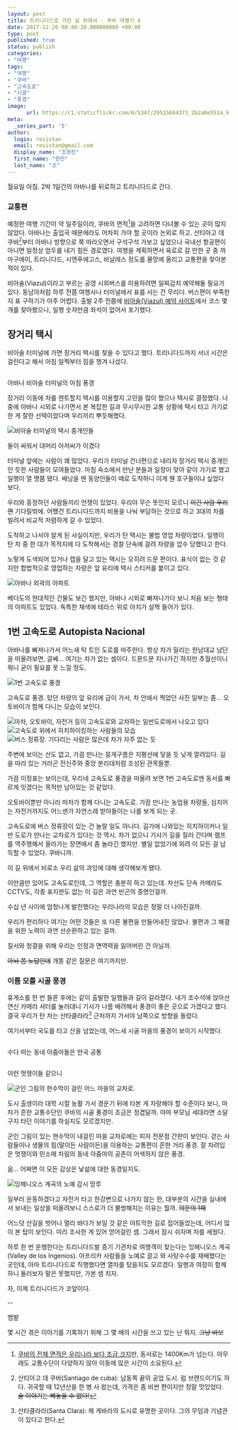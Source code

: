 ```yaml
---
layout: post
title: 트리니다드로 가던 길 위에서 - 쿠바 여행기 4
date: 2017-12-20 00:40:20.000000000 +09:00
type: post
published: true
status: publish
categories:
- "여행"
tags:
- "여행"
- "쿠바"
- "고속도로"
- "시골"
- "풍경"
image:
      url: https://c1.staticflickr.com/6/5347/29515684373_2b2a8e551a_k.jpg
meta:
  _series_part: '5'
author:
  login: resistan
  email: resistan@gmail.com
  display_name: "조현진"
  first_name: "현진"
  last_name: "조"
---
```


월요일 아침. 2박 1일간의 아바나를 뒤로하고 트리니다드로 간다.

### 교통편

예정한 여행 기간이 약 일주일이라, 쿠바의 면적[^1]을 고려하면 다녀볼 수 있는 곳이 많지 않았다. 아바나는 출입국 때문에라도 어차피 가야 할 곳이라 논외로 하고. 산티아고 데 쿠바[^2]부터 아바나 방향으로 쭉 따라오면서 구석구석 가보고 싶었으나 국내선 항공편이 아니면 일정상 엄두를 내기 힘든 경로였다. 여행을 계획하면서 육로로 갈 만한 곳 중 까마구에이, 트리니다드, 시엔푸에고스, 비냘레스 정도를 물망에 올리고 교통편을 찾아본 적이 있다.

비아술(Viazul)이라고 부르는 공영 시외버스를 이용하려면 일찌감치 예약해둘 필요가 있다. 동남아처럼 하루 전쯤 여행사나 터미널에서 표를 사는 건 무리다. 버스편이 부족한지 표 구하기가 아주 어렵다. 출발 2주 전쯤에 <a href="http://www.viazul.com/" target="_blank" title="새창">비아술(Viazul) 예약 사이트</a>에서 코스 몇 개를 찾아봤으나, 일행 숫자만큼 좌석이 없어서 포기했다.

## 장거리 택시

비아술 터미널에 가면 장거리 택시를 찾을 수 있다고 했다. 트리니다드까지 서너 시간은 걸린다고 해서 아침 일찍부터 짐을 챙겨 나섰다.

<div class="imageCaption alignCenter">
	<img src="https://lh3.googleusercontent.com/qE_fHIihvNwd8uw5ioqqCStcnT0DZfwDOcIOSaqSLxeuk4a7fdaqZqI-RQM50xO6FaOkHTRckI0noUdBDTSC-hZM0wXrFo5Oqy04T7kC97P8_jSp4qGbj6RFbayfjoTWHdVbr_mKOma-NRNaZ5eyXE9_YesJNRaU4eJjShDkBASDXbuqaM6U7Pqpcc41XxAkLZJraBuNcMJrUrdanwMuWJOiAtmB3nPab7qREQnEAY9Yxel4d27m0_Fl7c6pPZVZkxjE8fr6MtkJC3DUcC7kylCZXcIXbveWiwZS5fr2UHV_-qEiIskTWPL7NDiqQsWRL5YN0fb6zEdDo6TmTSwsezf28-Yp5-NgosPbVSp_26HVJPOB1ngDekm-R0U6k5MuWyXexDuHNWGUGDyygP3AJddWcYFJt46JjCRF8ckJiQsRARcSE5O90nDnR5Cbu2NCtgYvUWdasMYzajx58_k8KvPCNAUCIRe8lgnXYkD68uyZAInfdnMeKQnpcH8typ8cs2D-v32j_eFKOrRoEz8mANOLnpruRfEyqmkj-eQ5i2vUiuB2vzYGn6y51MprHnIbJ708k9UBGNsJFRpdDfl2SIW9iEPJVr3UAoLRhs1XT74=w1575-h1052-no" alt="">
	<p>아바나 비아술 터미널의 아침 풍경</p>
</div>

장거리 이동에 차를 렌트할지 택시를 이용할지 고민을 많이 했으나 택시로 결정했다. 나중에 아바나 시외로 나가면서 본 복잡한 길과 무시무시한 교통 상황에 택시 타고 가기로 한 게 잘한 선택이었다며 우리끼리 뿌듯해했다.

<div class="imageCaption boxed alignRight">
	<img src="https://lh3.googleusercontent.com/RSS5pxuxbcRkt7yFtdT4Er8oS3oisNn4eKC625BxFsZwrJk9bRKWBbAdKFTx_dlHX1zNMH5jzxAjkHhwPUn8aiD4CyBSiZ1qo3yQi7nVFJQRw3S4Kjqgb7SRgF-fceJ9hN1oKPWEAFz5I6kNd9J1diTCx71DR5lpd2Yt8aFrBYa7Z0cUxorhbcxdRNTnB1CnSkUq8c4MWN5e1KUZxr_RJ_8sapn4wtim2h50eUL_1y-umA-9ywXWJm8Y4SfRyI3ENniarv2wOd-JE-udFkOHMANDKfcfkFT3Pszk3KMJhHIccmuexvZjJ7psah9FcBEeAZqxnrspXkFFAI0LxDFo-HiWOjrrGbokagsNZYGZBPbfkX_SCHsSeW4YPhBh9nJZDqYJ6qDU7QkWTgxJj_o1zLyunDnHPg51A1-EGM5CPL32qPuFfYgvag57KeKIKK9WzAxeHE_DcDYgcAV0SGms3er2GYqrqNTBfvdsk8zlTNsTtJFnTVTfgq3T7ZyHQVRyzy--UXU6NyPcsn6aAHzxdcjn_G8VAzErMSKmB7UQrxf8I576IRro8BFMVms7UJ67g5ynlS2AEoAseZJVKwuvR72pnA1jYq_q69cLJeRfRa4=w789-h1052-no" alt="비아술 터미널의 택시 중개인들">
	<p>둘이 싸워서 대머리 아저씨가 이겼다</p>
</div>

터미널 앞에는 사람이 꽤 많았다. 우리가 터미널 건너편으로 내리자 장거리 택시 중개인인 듯한 사람들이 모여들었다. 마침 숙소에서 만난 분들과 일정이 맞아 같이 가기로 했고 일행이 열 명쯤 됐다. 배낭을 멘 동양인들이 떼로 도착하니 이게 웬 호구들이냐 싶었다 보다.

우리와 흥정하던 사람들끼리 언쟁이 있었다. 우리야 무슨 뜻인지 모르니 ~~이긴 사람 우리 편~~ 기다릴밖에. 어쨌건 트리니다드까지 비용을 나눠 부담하는 것으로 하고 3대의 차를 빌려서 비교적 저렴하게 갈 수 있었다.

도착하고 나서야 알게 된 사실이지만, 우리가 탄 택시는 불법 영업 차량이었다. 일행이 탄 차 중 한 대가 목적지에 다 도착해서는 경찰 단속에 걸려 차량을 압수 당했다고 한다.

노랗게 도색되어 있거나 캡을 달고 있는 택시는 오히려 드문 편이다. 표식이 없는 것 같지만  합법적으로 영업하는 차량은 앞 유리에 택시 스티커를 붙이고 있다.

<div class="imageCaption">
	<img src="https://lh3.googleusercontent.com/4_dfztYwZGGzNyZWW8WL-jBhbiOS-cEa2QBpQXAZ_ChhuD0unKZTOcbXw9Z69HT2Lw7hiu4PEOyAet1wufcssnrXhuHetZkawRZIbRCW3Rj-pDGlore9Hc0VlTDiyCe61d0pMGusH5GOSqeDbCuo5h-sqo-kV4jfXXlHkZE_gixdafYxoRzbQWydGXmtGQPpjLDBwpaQE6KH3wYflit3i5yhnkMYLqycCbFVI9SobORyUoXBJkHQ6QzGMFAgpvdwlAma-nsoRZ9XcjUK8Hb7omkS4Sl3vRv-ToRYhu3BMGnn0jG_oYS4vjsX6lrc2N4zLjIgbcyfPXxzE5zUtwge4zV0D6dLd3BeqNHE6hOI8qJ4WNK_mszmRrBUQTUnTZ0MMH4xuIPI_Ng9EdLxxwEssaJtosJZ0JdJkmGbfXak-J3GPXVpg5TJ2hcw41aHzosi_-hJ39CUAFA7kj6ws-ZQduQqlBaoJuR4LcElvfRv_CKdYzVEn1-_4QMwFdbOSU9ecpd6iYa8EcjFRajipn4wmyLaysRVrvZehUI3znJF5Fvyzh0Cf3UMQPH9Sdm60Dg0_sQMQrZVnmqN5sjAZ59X90LGXL7AOTE3XB6Qm19qBHo=w1621-h848-no" alt="아바나 외곽의 아파트">
	<p>베다도의 현대적인 건물도 보긴 했지만, 아바나 시외로 빠져나가다 보니 처음 보는 형태의 아파트도 있었다. 독특한 채색에 테라스 위로 아치가 살짝 들어가 있다.</p>
</div>

## 1번 고속도로 Autopista Nacional

아바나를 빠져나가서 어느새 탁 트인 도로를 마주한다. 항상 차가 밀리는 한남대교 남단을 떠올려보면, 글쎄... 여기는 차가 없는 셈이다. 드문드문 지나가긴 하지만 추월선이니 뭐니 굳이 필요를 못 느낄 정도.

<div class="imageCaption">
	<img src="https://lh3.googleusercontent.com/8iYQ9ZO5zDCmkFbwGGBR8QMZzQOFTmAzGa3tKV2oEf5NFBjFWEnC7LOo7EzEsKVMFui5jub9JmB7bxBOqKzSqrAUr6z_vqopD1GbeQ8PVJaj_-TOLC6zkOSAe8ythl_2ZgqhBoQyiLgopHOM2ZDa9xU92Xfz4wyMKmfhhnxUry1vDBjdIrROWpwrzh54YHs03dtCZZgff0OZsN97qxK5HH10KMmYVv6bWgXavZjLwIsN27ZrPZA-LCriVxKDW55UA-KGodiIO-r-aIFY9RXRhzG-yTS-wAxgQVk1nGtgSsjaLmPt_IYXBPzBec7euLK7hGUjBDJe59o_ee-p0So842XLKgNZ1ioy2iNw50Pauz3MBik11JIuNPlUzcXUWxoRbOlIZ0_UqOmLWQIW_Zm-5WViHYdFlKbJFNUSDq9RY8cTg9jPuUScngRngjZuQ46gL-T0RBtNWF3oyFuv9OZpx5XrHcYOp5m5TjRYOKFxCToc1GqCa0yZzcJsAMhSJtwip2BHV4-TG32pAZgYdklrGoVqyqLPlah1IwIQdA7rz9m8cDne18tKMACtnDPj9OlSJEFcaauOvcVXdydfqxB8478sESUvApcg4rqdjmnf3kY=w1621-h966-no" alt="1번 고속도로 풍경">
	<p>고속도로 풍경. 탔던 차량의 앞 유리에 금이 가서, 차 안에서 찍었던 사진 일부는 좀... 오토바이가 함께 다니는 모습이 보인다.</p>
</div>

<div class="boxed alignLeft">
	<img src="https://lh3.googleusercontent.com/MuE_-KLyp_4aqOOIJZ6KCE14ZhaMh0whiLoWAv4eGNBaUKyW1exh2nZ28cCbNIOOgkjzPp1BKiM6M5BmJvZEVeXElWkmEn64YvyivwJnfJEdz5mHEkC4bkfUtASwS4tLWw7GJvTxg4AHwGZg9vGdRjDeiZA7chES284EWfgwcfxJqnPZJvQyIAdJMzQGE4c-_Bj8tz-rfIX2Bpr5Mjjhhe5eW6TECLBym9S5KynpX4QSLpMmp2OQsHbZkiKSrVAciKawQxyVyc2e0eqzqXro2Z2W8R6MjZGVPZIPX7vy2zEmW6XGy0oudvE6SpBjbQ5pOhoEm2Xe09pKAye8wF8ArYzcHgCbbRybO0F4DCLuvErmJ37RFlf4l7nBOLXTaWa2K__u2WZdliT12ycyRg0rrgGzpCcoAC8MVJZjmgriMXtaGR9QMmSyddLTehRG6QmPIaYf19Np7S-iptzGhHjIcmV5Sf5tmfEyfrUYWe81TrpgHS6OvIn9vQd9KVVRE57vjk91qcJgp6uihpUbdGEMSgZCxVx0vVEcgykcoL0cH0dDp_us0FWCgKOyctD9ryXmId0QmmcyhOXyON6WdFcPEPhL6x5-kOFFvm7eTLNTABA=w1621-h912-no" alt="마차, 오토바이, 자전거 등이 고속도로와 교차하는 일반도로에서 나오고 있다">
	<img src="https://lh3.googleusercontent.com/YeVPG_al__eurc5dJv47cKT9E6T5IYMZPqUrwQQMVTx3hK85OtVe2NpshRTmtV5_gV4HBYdJJByO3MX6Gc5eitv1yufXj6Odt3I_86-cfwGU7kMk1sQxpWv4-IG5Q3VeUBG3aODf28Khm6QT2gcRcFpuh7UHBBATBEj-rmzHOZX2PQyfBFtywaAtz7WDQlNEFblpybpC24tb-dMy9GbQoyQuAJFGyfIlvx_Oto6vH30xhpszb2W0RjjduQpRFaZir4N93y2QJZTnIXfOBTOKlVciOBliR7Ewf4yh_TCZgIpnc5S9FL__7bkHGcXPBqGf_gVKvdcUUWf7TIqG3BM7TtyQWox5mZHf5Tda49AS3P_BUDgRm8jJc-hzQTTrAscE9FukMzeXZXdRxhirxgwaSMrrpAro_N7JIjdl6247HYNy7zpExfODyybQTjLSzaMvxsEguxvBfmdsDO2-z1-WPGpHY6mZBBQ4VkWJX3fcaoM5pBIBRZLgmHyfp-jtVdR0fx2WWzK5HRRBN91W3i6Rgr8vNmCOxO-2FRo3mC9iblD8hgd0kRRLH5MKyp7ATRxk44GMy9ELjKbnTKUYfB7CluBkyxZip6gSbYB8VviH51A=w1575-h1052-no" alt="고속도로 위에서 히치하이킹하는 사람들의 모습">
	<img src="https://lh3.googleusercontent.com/u95qSNUC0IO9y8aHM14dIxoz3KRixg4_CB-QX-yERZYAYz90ZrYtp6jBeYitDYl5F-o4f_GFe_x_jTbNUyrf07KoFL2UV2mrCPhH2pZWjRVUu8tWj9oct12QdNhKkWA4Mbh2qbQ8vcntmyxlGcj2dea-9aFR2IuvpCKiZwFHE5oGvOdMmwOPu0ASLalu_F_UxhLgNgTuyYO9mhYWtjo9FIcNOstTq5jNWmPO5lWdAFwugPClIVsLKClnrCdfuqvHqF5uBdlBAA5b5AYfozP7mJJdOcjo8VkybJSZte8sekf4uwo5iKsh0Bw8XVoq11rgCORdwa7M4dxr0BqT6ApPCzglMniqX8X2oiVo-UuUWLKtSGyY9lKOHfOGfMD0etF1HW-OnV5JTaSzD_i0L89hwrOeQH4JsjEYFfA7xEzrnMSLDxa1ZJ1Mf_C1K6M87W0xoLjEtjJI7jq17Y2RChfd5-9OcJFW79vOEl6j3Daa1LICkguv0FMVrYyXv1nH4j-A20VLrVQ-90MW7bvwEaDjexAyYNPEqacpYjziUL428Hi-yYtdfs7ANqfH9xhNN7Bt4aSokIG4oinzJlQp1DFKM94KA5o19NzfUKJakEai0UI=w1574-h1052-no" alt="버스 정류장. 기다리는 사람은 많은데 차가 자주 없는 듯">
</div>

주변에 보이는 산도 없고, 가끔 만나는 뭉게구름은 지평선에 닿을 듯 낮게 깔려있다. 길을 따라 있는 거라곤 전신주와 중앙 분리대처럼 조성된 관목들뿐.

가끔 이정표는 보이는데, 우리네 고속도로 풍경을 떠올려 보면 1번 고속도로엔 동서를 빠르게 잇겠다는 목적만 남아있는 것 같았다.

오토바이뿐만 아니라 마차가 함께 다니는 고속도로. 가끔 만나는 농업용 차량들, 심지어는 자전거까지도 어느샌가 자연스레 받아들이는 나를 보게 되는 곳.

고속도로에 버스 정류장이 있는 건 놀랄 일도 아니다. 길가에 나와있는 히치하이커나 일반 도로가 만나는 교차로가 있다는 것 역시. 차가 없으니 기사가 길을 질러 간다며 램프를 역주행해서 올라가는 장면에서 좀 놀라긴 했지만. 별일 없었기에 외려 이 모든 걸 납득할 수 있었다. 쿠바니까.

이 길 위에서 비로소 우리 삶의 과잉에 대해 생각해보게 됐다.

이만큼만 있어도 고속도로인데, 그 역할은 충분히 하고 있는데. 차선도 단속 카메라도 CCTV도, 각종 표지판도 없는 이 길은 과연 빈곤의 증명인걸까.

수십 년 사이에 엄청나게 발전했다는 우리나라의 모습은 정말 더 나아진걸까.

우리가 편리하다 여기는 어떤 것들은 또 다른 불편을 만들어내진 않았나. 불편과 그 해결을 위한 노력이 과연 선순환하고 있는 걸까.

질서와 청결을 위해 우리는 인정과 면역력을 잃어버린 건 아닐까.

~~아놔 쫌 노답인데~~ 개똥 같은 질문은 여기까지만.

### 이름 모를 시골 풍경

휴게소를 한 번 들른 후에는 같이 출발한 일행들과 길이 갈라졌다. 내가 조수석에 앉아선 연신 카메라 셔터를 눌러대니 기사가 나름 배려해서 풍경이 좋은 곳으로 가겠다고 했다. 결국 우리가 탄 차는 산타클라라[^3] 근처까지 가서야 남쪽으로 방향을 돌렸다.

여기서부터 국도를 타고 산을 넘었는데, 어느새 시골 마을의 풍경이 보이기 시작했다.

<div class="boxed alignLeft imageCaption">
	<img src="https://lh3.googleusercontent.com/vp88IFQRym4KwfMTJ_AmaiY1fhnvWe-IVBg0oIdYGlwbyEn2YgwmkfESGnXAFNYgMpHBvPTd0iL-GrLyL34iw-aW8p40j9v2aLKG4A5ogzHmwJ-BeWphbI7-MEOddoQNLDf_nKBW95J2sF8a-eGhDgsdZCrR6kDytTBEfLBtPRhRAvnZUchh_v_pxWysgVZg2xc4L0h9glkoz13CR42elVON8TrbfMr4XQ5fvatedxt8iWdtBEbyEwVf_IWn_axkI2IEbW7lwQrLrRckHWiXoSQ3tSt8nzjKCGcSWY3Ri9dJaSyUs5JR2PZqUlVGKy_KBKvB5Zl1PouRWFnrF3iWI_l8DKMWzYrSUNqjqmlVGVqWoebye5P49KjqBIm7ZOds_Fmr3RuITNAcaySyHqb8oWgwN7Z2aWN6wAVNQy0BkEEcTlfJWQ3Mcyr1juVZFlCHIWa1PdwMFn5IWLaj5W7jWzKXUc8JiSLzREzbACrZZjEPkS97NrSunpcdIwdvNK4s7aJMp_qx74TjjKL3vxyM_eYc5AwqknB3c-Aojgk8lEabWUCOt_5lkgW1dlqdx5bg7NWKhCf01zaH63ZS9-96bVFzDwojyaUHD5N9JQOR=w1621-h912-no" alt="">
	<p>수다 떠는 동네 아줌마들은 만국 공통</p>
	<img src="https://lh3.googleusercontent.com/5Nz4a1l7dCu37zrjRUgsVKxoP1FNVUZufmS1VezhszaPHxfYW8OjXtT9bav3UtRLDJCDkmYDR6Q9PUFauSYwaYLWKqW89a46kdz4H6jHAa--lpjcBYFbAlMts5U1ycIx6a2sSuRdf1rTjpCw6n6eAq3P86yXnAgsi-Jvii5FbmPmywBXf69LzaCJPjxo1IGgIfIohAgy3Y9-gUuYqVfnqxnBxHRhBprv_td_0HEku6RVNc4QEaAgJl499gRbBh_jammLY8GDpqjCZUnxPWYtBN6Win5yLpvjNZIPTLlqsewO0kKO57RnfuR3cxdu-4y_rGvfH_GHgPP9hOHGZMKms6n3cBu7Rsi8lGMH16_RyGh5IV0YCkQ50SgP0LVCUKJhef36qTUK99RGUjoXiiMsS4u2oDVfhtNVlxDWdKrk1pB9fGr9wRXXL3SdwJtPWszMAcW7LLZZhtq9DSZh1meeamTBbB0lNLfzkq3fCjXF6-VGRZ5eEswtCkRZBqHnzrE2pRPNQ8v8PXuaR5TeQmC5qf9dV1Y1FhzJmHWUAidZGVkT4w7WQFNIKGbWPHyCIOdEqofSgW6UFdSNlQY9SpgJOpvHMBN4av8mNNL5svnQ=s1052-no" alt="">
	<p>이런 멋쟁이들 같으니</p>
</div>
<div class="boxed alignRight">
	<img src="https://c1.staticflickr.com/8/7557/29541703093_4122e5d087_k.jpg" alt="군인 그림의 현수막이 걸린 어느 마을의 교차로.">
	<img src="https://c1.staticflickr.com/6/5581/30109536176_27f26e7e2c_k.jpg" alt="">
	<img src="https://lh3.googleusercontent.com/cBcOdRyE1oj6HrQwJQe7d0FEfC_hySip7hijt9ehAhLoXWYxicc743lJHAi0-_R2R3XP7QOfRzkGenkQeXn6lvmf2wr9u4RhPpnGBAfK9MjpXeGLXknjSRw4g3NLNwLzVcS7eQ_wG5k05K0TG--AGoDqNuzovpxy8CXh3sOTPgxSDB9gaDwpGQ6qXXlsAptFgWgPsIOSQdkjE1PllioKzSAdplzrcDPseSw-ige50ytzSZKpSG5N1DnV9_wo4gf3D4rtoOSQSk9X0sn9Wtd6O5nzJDmrXbvAalqbpkgVN7zR7bMwrME3eYRZ44aYWh4cq-UmN9Hb1x1idRNcwB82bdVpR0cF9UGHu6BV1wx_lGbwSr8Z9fJXRgLq9FwhycNwOUUle81omitFhh2fzVA-YpSQY5HMeWXPQ2mK6WO0ceomqxIfhQyhxXdfX7qc7Q-7JkSB8WwF52qcgunoZrjH7gH0_-ANf6LuQHWId8YJslbvCjk4c1bTB5vNhMxIX4SvInfeu5-XPbiJMPKr8oWzttthlGTVwxkxEnLSalsRCfK1IDVyKu65DIJ9wfp9It373eA-_6t32Qu-xtTf8plbqZxb_EMouAOKR_TfqtBD=w1173-h1052-no" alt="">
</div>

도시 출생이라 대학 시절 농활 가서 경운기 뒤에 타본 게 자랑해야 할 수준이다 보니, 마차가 흔한 교통수단인 쿠바의 시골 풍경이 조금은 정겹달까. 아마 부모님 세대라면 소달구지 타던 이야기를 하실지도 모르겠지만.

군인 그림이 있는 현수막이 내걸린 마을 교차로에는 피자 전문점 간판이 보인다. 걷는 사람들이나 생물의 힘(말이든 사람이든)을 이용하는 교통편이 흔한 거리 풍경. 잘 차려입은 멋쟁이와 민소매 차림의 동네 아줌마의 공존이 어색하지 않은 풍경.

음... 어쩌면 이 모든 감상은 낯섦에 대한 동경일지도.

<div class="boxed alignRight">
	<img src="https://c1.staticflickr.com/6/5151/29848887020_f201a581cf_k.jpg" alt="잉헤니오스 계곡의 노예 감시 망루">
</div>

일부러 운동하겠다고 자전거 타고 한강변으로 나가지 않는 한, 대부분의 시간을 실내에서 보내는 일상을 떠올려보니 스스로가 더 불쌍해지는 이유는 뭘까. ~~의문의 1패~~

어느덧 산길을 벗어나 멀리 바다가 보일 것 같은 야트막한 길로 접어들었는데, 어디서 많이 본 탑이 보인다. 미리 조사한 게 있어 얻어걸린 셈. 그래서 잠시 쉬자며 차를 세웠다.

하루 한 번 운행한다는 트리니다드발 증기 기관차로 여행객이 찾는다는 잉헤니오스 계곡(Valley de los Ingenios). 아프리카 사람들을 노예로 끌고 와 사탕수수를 재배했다는 곳인데, 아마 트리니다드로 직행했다면 열차를 탔을지도 모르겠다. 일행과 여정이 함께 하니 둘러보자 말은 못했지만, 가본 셈 치자.

자, 이제 트리니다드가 코앞이다.

--

뱀발

몇 시간 겪은 이야기를 기록하기 위해 그 몇 배의 시간을 쓰고 있는 난 뭐지. ~~그냥 바보~~


[^1]: <a href="https://ko.wikipedia.org/wiki/%EC%BF%A0%EB%B0%94#%EC%A7%80%EB%A6%AC" target="_blank" title="새창">쿠바의 전체 면적은 우리나라 보다 조금 크지</a>만, 동서로는 1400Km가 넘는다. 아무래도 교통수단이 다양하지 않아 이동에 많은 시간이 소요된다.

[^2]: 산티아고 데 쿠바(Santiago de cuba): 남동쪽 끝의 공업 도시. 럼 브랜드이기도 하다. 귀국할 때 12년산을 한 병 사 왔는데, 가격은 좀 비싼 편이지만 정말 맛있었다. ~~술 이야기는 빼놓을 수 없다!~~

[^3]: 산타클라라(Santa Clara): 체 게바라의 도시로 유명한 곳이다. 그의 무덤과 기념관이 있다고 한다.